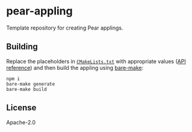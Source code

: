 # pear-appling

Template repository for creating Pear applings.

## Building

Replace the placeholders in [`CMakeLists.txt`](CMakeLists.txt) with appropriate values ([API reference](https://github.com/holepunchto/cmake-pear#api)) and then build the appling using [bare-make](https://github.com/holepunchto/bare-make):

```console
npm i
bare-make generate
bare-make build
```

## License

Apache-2.0
